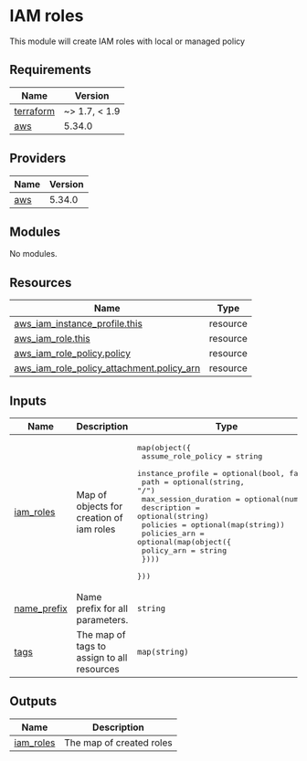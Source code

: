 # IAM roles

This module will create IAM roles with local or managed policy

<!-- BEGINNING OF PRE-COMMIT-TERRAFORM DOCS HOOK -->
## Requirements

| Name | Version |
|------|---------|
| <a name="requirement_terraform"></a> [terraform](#requirement\_terraform) | ~> 1.7, < 1.9 |
| <a name="requirement_aws"></a> [aws](#requirement\_aws) | 5.34.0 |

## Providers

| Name | Version |
|------|---------|
| <a name="provider_aws"></a> [aws](#provider\_aws) | 5.34.0 |

## Modules

No modules.

## Resources

| Name | Type |
|------|------|
| [aws_iam_instance_profile.this](https://registry.terraform.io/providers/hashicorp/aws/5.34.0/docs/resources/iam_instance_profile) | resource |
| [aws_iam_role.this](https://registry.terraform.io/providers/hashicorp/aws/5.34.0/docs/resources/iam_role) | resource |
| [aws_iam_role_policy.policy](https://registry.terraform.io/providers/hashicorp/aws/5.34.0/docs/resources/iam_role_policy) | resource |
| [aws_iam_role_policy_attachment.policy_arn](https://registry.terraform.io/providers/hashicorp/aws/5.34.0/docs/resources/iam_role_policy_attachment) | resource |

## Inputs

| Name | Description | Type | Default | Required |
|------|-------------|------|---------|:--------:|
| <a name="input_iam_roles"></a> [iam\_roles](#input\_iam\_roles) | Map of objects for creation of iam roles | <pre>map(object({<br>    assume_role_policy   = string<br>    instance_profile     = optional(bool, false)<br>    path                 = optional(string, "/")<br>    max_session_duration = optional(number)<br>    description          = optional(string)<br>    policies             = optional(map(string))<br>    policies_arn = optional(map(object({<br>      policy_arn = string<br>    })))<br>  }))</pre> | n/a | yes |
| <a name="input_name_prefix"></a> [name\_prefix](#input\_name\_prefix) | Name prefix for all parameters. | `string` | n/a | yes |
| <a name="input_tags"></a> [tags](#input\_tags) | The map of tags to assign to all resources | `map(string)` | `{}` | no |

## Outputs

| Name | Description |
|------|-------------|
| <a name="output_iam_roles"></a> [iam\_roles](#output\_iam\_roles) | The map of created roles |
<!-- END OF PRE-COMMIT-TERRAFORM DOCS HOOK -->
